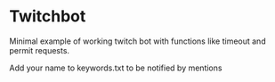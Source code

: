 # Twitchbot

Minimal example of working twitch bot with functions like timeout and permit requests.

Add your name to keywords.txt to be notified by mentions 
